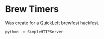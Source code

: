 # Brew Timers #

Was create for a QuickLeft brewfest hackfest.

```sh
python -m SimpleHTTPServer
```
